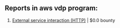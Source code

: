 ## Reports in aws vdp program:
1. [External service interaction (HTTP)](https://hackerone.com/reports/2731133) | $0.0 bounty